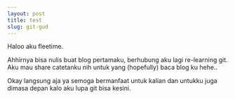 ```yaml
---
layout: post
title: test
slug: git-gud
---
```


Haloo aku fleetime.

Ahhirnya bisa nulis buat blog pertamaku, berhubung aku lagi re-learning git.
Aku mau share catetanku nih untuk yang (hopefully) baca blog ku hehe..

Okay langsung aja ya semoga bermanfaat untuk kalian dan untukku juga dimasa depan kalo aku lupa git bisa kesini.
